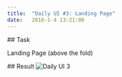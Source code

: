 ```yaml
---
title:  "Daily UI #3: Landing Page"
date:   2016-1-4 13:21:00
---
```


##<i class="fa fa-pencil-square-o"></i> Task


Landing Page (above the fold)

##<i class="fa fa-picture-o"></i> Result
![Daily UI 3](http://i.imgur.com/fgAYG0E.png)
